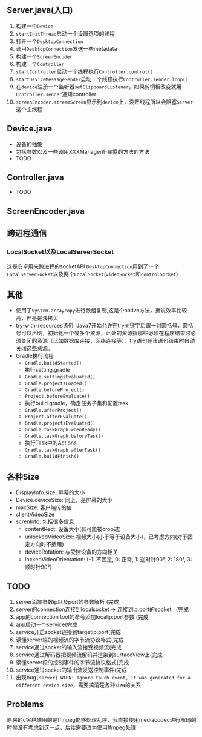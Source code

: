 ## Server.java(入口)
1. 构建一个`Device`
2. `startInitThread`启动一个设置选项的线程
3. 打开一个`DesktopConnection`
4. 调用`DesktopConnection`发送一些metadata
5. 构建一个`ScreenEncoder`
6. 构建一个`Controller`
7. `startController`启动一个线程执行`Controller.control()`
8. `startDeviceMessageSender`启动一个线程执行`Controller.sender.loop()`
9. 在`device`注册一个监听器`setClipboardListener`，如果剪切板改变就用`Controller.sender`通知controller
10. `screenEncoder.streamScreen`显示到`device`上，没开线程所以会阻塞`Server`这个主线程

## Device.java
- 设备的抽象
- 包括参数以及一些调用XXXManager所暴露的方法的方法
- TODO

## Controller.java
- TODO

## ScreenEncoder.java

## 跨进程通信
### LocalSocket以及LocalServerSocket
这是安卓用来跨进程的socketAPI
`DesktopConnection`用到了一个`LocalServerSocket`以及两个`LocalSocket`(`videoSocket`和`controlSocket`)

## 其他
- 使用了`System.arraycopy`进行数组复制,这是个native方法，据说效率比较高，但是是浅拷贝
- try-with-resources语句: Java7开始允许在try关键字后跟一对圆括号，圆括号可以声明，初始化一个或多个资源，此处的资源指那些必须在程序结束时必须关闭的资源（比如数据库连接，网络连接等），try语句在该语句结束时自动关闭这些资源。
- Gradle执行流程
  - `Gradle.buildStarted()`
  - 执行setting.gradle
  - `Gradle.settingsEvaluated()`
  - `Gradle.projectsLoaded()`
  - `Gradle.beforeProject()`
  - `Project.beforeEvaluate()`
  - 执行build.gradle，确定任务子集和配置task
  - `Gradle.afterProject()`
  - `Project.afterEvaluate()`
  - `Gradle.projectsEvaluated()`
  - `Gradle.taskGraph.whenReady()`
  - `Gradle.taskGraph.beforeTask()`
  - 执行Task中的Actions
  - `Gradle.taskGraph.afterTask()`
  - `Gradle.buildFinish()`

## 各种Size
- DisplayInfo.size: 屏幕的大小
- Device.deviceSize: 同上，是屏幕的大小
- maxSize: 客户端传的值
- clientVideoSize
- screnInfo: 包括很多信息
  - contentRect: 设备大小(有可能被crop过)
  - unlockedVideoSize: 视频大小(小于等于设备大小)，已考虑方向(对于固定方向时不适用)
  - deviceRotation: 与受控设备的方向相关
  - lockedVideoOrientation: (-1: 不固定, 0: 正常, 1: 逆时针90°, 2: 180°, 3: 顺时针90°)

## TODO
1. server添加参数ip以及port的参数解析 (完成
2. server的connection连接到localsocket -> 连接到ip:port的socket （完成
3. app的connection tool的命令添加localip:port参数 (完成
4. app启动一个service(完成
5. service开启socket连接到targetip:port(完成
6. 读懂server端的视频流的字节流协议格式(完成
7. service通过socket的输入流接受视频流(完成
8. service通过解码器把视频流解码并渲染到surfaceView上(完成
9.  读懂server段的控制事件的字节流协议格式(完成
10. service通过socket的输出流发送控制事件(完成
11. 出现bug`[server] WARN: Ignore touch event, it was generated for a different device size`，需要搞清楚各种size的关系


## Problems
原来的c客户端用的是ffmpeg能够处理乱序，我直接使用mediacodec进行解码的时候没有考虑到这一点，后续需要改为使用ffmpeg处理

